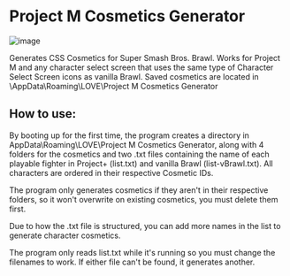 # Project M Cosmetics Generator
![image](https://user-images.githubusercontent.com/79531765/172932052-c4d24c85-57a5-4d06-9e0d-042b0433086b.png)

Generates CSS Cosmetics for Super Smash Bros. Brawl.
Works for Project M and any character select screen that uses the same type of Character Select Screen icons as vanilla Brawl.
Saved cosmetics are located in <Username>\AppData\Roaming\LOVE\Project M Cosmetics Generator
  
  ## How to use:
  By booting up for the first time, the program creates a directory in AppData\Roaming\LOVE\Project M Cosmetics
  Generator, along with 4 folders for the cosmetics and two .txt files containing the name of each playable
  fighter in Project+ (list.txt) and vanilla Brawl (list-vBrawl.txt). All characters are ordered in their
  respective Cosmetic IDs.
  
  The program only generates cosmetics if they aren't in their respective folders, so it won't overwrite on existing cosmetics, you must delete them first.
  
  Due to how the .txt file is structured, you can add more names in the list to generate character cosmetics.
  
  The program only reads list.txt while it's running so you must change the filenames to work. If either file can't be found, it generates another.
